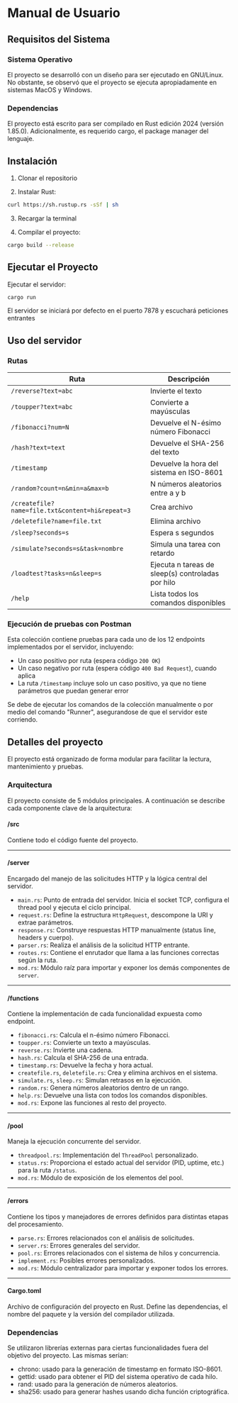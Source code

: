 # Manual de Usuario

## Requisitos del Sistema

### Sistema Operativo

El proyecto se desarrolló con un diseño para ser ejecutado en GNU/Linux. No obstante,
 se observó que el proyecto se ejecuta apropiadamente en sistemas MacOS y Windows.

### Dependencias

El proyecto está escrito para ser compilado en Rust edición 2024 (versión 1.85.0).
 Adicionalmente, es requerido cargo, el package manager del lenguaje.

## Instalación

1. Clonar el repositorio

2. Instalar Rust:

```bash
curl https://sh.rustup.rs -sSf | sh
```

3. Recargar la terminal

4. Compilar el proyecto:

```bash
cargo build --release
```

## Ejecutar el Proyecto

Ejecutar el servidor:

```bash
cargo run
```

El servidor se iniciará por defecto en el puerto 7878 y escuchará peticiones entrantes

## Uso del servidor

### Rutas

| Ruta                                            | Descripción                                       |
| ----------------------------------------------- | ------------------------------------------------- |
| `/reverse?text=abc`                             | Invierte el texto                                 |
| `/toupper?text=abc`                             | Convierte a mayúsculas                            |
| `/fibonacci?num=N`                              | Devuelve el N-ésimo número Fibonacci              |
| `/hash?text=text`                               | Devuelve el SHA-256 del texto                     |
| `/timestamp`                                    | Devuelve la hora del sistema en ISO-8601          |
| `/random?count=n&min=a&max=b`                   | N números aleatorios entre a y b                  |
| `/createfile?name=file.txt&content=hi&repeat=3` | Crea archivo                                      |
| `/deletefile?name=file.txt`                     | Elimina archivo                                   |
| `/sleep?seconds=s`                              | Espera s segundos                                 |
| `/simulate?seconds=s&task=nombre`               | Simula una tarea con retardo                      |
| `/loadtest?tasks=n&sleep=s`                     | Ejecuta n tareas de sleep(s) controladas por hilo |
| `/help`                                         | Lista todos los comandos disponibles              |

### Ejecución de pruebas con Postman

Esta colección contiene pruebas para cada uno de los 12 endpoints implementados por el servidor, incluyendo:

- Un caso positivo por ruta (espera código `200 OK`)
- Un caso negativo por ruta (espera código `400 Bad Request`), cuando aplica
- La ruta `/timestamp` incluye solo un caso positivo, ya que no tiene parámetros que puedan generar error

Se debe de ejecutar los comandos de la colección manualmente o por medio del comando "Runner", asegurandose de que el servidor este corriendo.

## Detalles del proyecto

El proyecto está organizado de forma modular para facilitar la lectura, mantenimiento y pruebas.

### Arquitectura

El proyecto consiste de 5 módulos principales. A continuación se describe cada componente clave de la arquitectura:

#### /src

Contiene todo el código fuente del proyecto.

---

#### /server

Encargado del manejo de las solicitudes HTTP y la lógica central del servidor.

- `main.rs`: Punto de entrada del servidor. Inicia el socket TCP, configura el thread pool y ejecuta el ciclo principal.
- `request.rs`: Define la estructura `HttpRequest`, descompone la URI y extrae parámetros.
- `response.rs`: Construye respuestas HTTP manualmente (status line, headers y cuerpo).
- `parser.rs`: Realiza el análisis de la solicitud HTTP entrante.
- `routes.rs`: Contiene el enrutador que llama a las funciones correctas según la ruta.
- `mod.rs`: Módulo raíz para importar y exponer los demás componentes de `server`.

---

#### /functions

Contiene la implementación de cada funcionalidad expuesta como endpoint.

- `fibonacci.rs`: Calcula el n-ésimo número Fibonacci.
- `toupper.rs`: Convierte un texto a mayúsculas.
- `reverse.rs`: Invierte una cadena.
- `hash.rs`: Calcula el SHA-256 de una entrada.
- `timestamp.rs`: Devuelve la fecha y hora actual.
- `createfile.rs`, `deletefile.rs`: Crea y elimina archivos en el sistema.
- `simulate.rs`, `sleep.rs`: Simulan retrasos en la ejecución.
- `random.rs`: Genera números aleatorios dentro de un rango.
- `help.rs`: Devuelve una lista con todos los comandos disponibles.
- `mod.rs`: Expone las funciones al resto del proyecto.

---

#### /pool

Maneja la ejecución concurrente del servidor.

- `threadpool.rs`: Implementación del `ThreadPool` personalizado.
- `status.rs`: Proporciona el estado actual del servidor (PID, uptime, etc.) para la ruta `/status`.
- `mod.rs`: Módulo de exposición de los elementos del pool.

---

#### /errors

Contiene los tipos y manejadores de errores definidos para distintas etapas del procesamiento.

- `parse.rs`: Errores relacionados con el análisis de solicitudes.
- `server.rs`: Errores generales del servidor.
- `pool.rs`: Errores relacionados con el sistema de hilos y concurrencia.
- `implement.rs`: Posibles errores personalizados.
- `mod.rs`: Módulo centralizador para importar y exponer todos los errores.

---

#### Cargo.toml

Archivo de configuración del proyecto en Rust. Define las dependencias, el nombre del paquete y la versión del compilador utilizada.

### Dependencias

Se utilizaron librerías externas para ciertas funcionalidades fuera del objetivo
 del proyecto. Las mismas serían:

- chrono: usado para la generación de timestamp en formato ISO-8601.
- gettid: usado para obtener el PID del sistema operativo de cada hilo.
- rand: usado para la generación de números aleatorios.
- sha256: usado para generar hashes usando dicha función criptográfica.